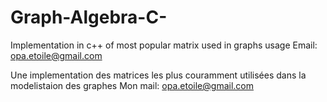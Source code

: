 # Graph-Algebra-C-
Implementation in c++ of most popular matrix used in graphs usage 
Email: opa.etoile@gmail.com 

Une implementation des matrices les plus couramment utilisées dans la modelistaion des graphes
Mon mail: opa.etoile@gmail.com 
